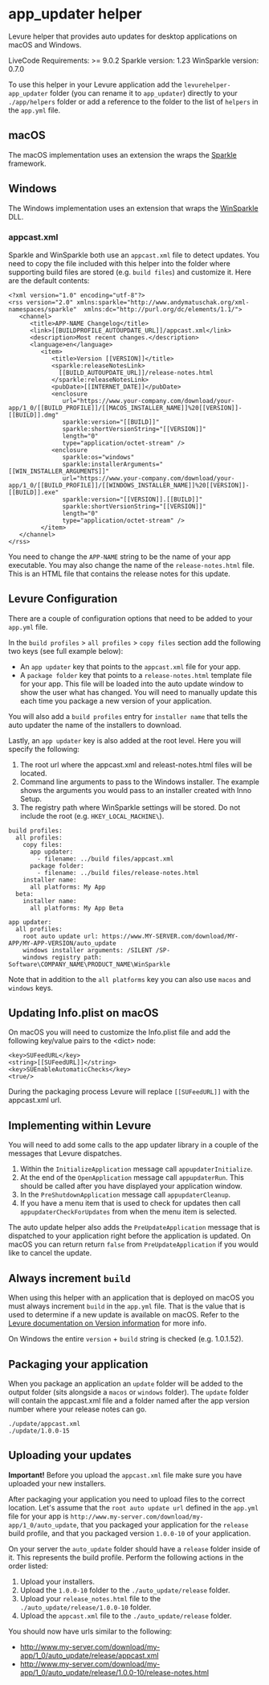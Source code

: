 # app_updater helper

Levure helper that provides auto updates for desktop applications on macOS and Windows.

LiveCode Requirements: >= 9.0.2
Sparkle version: 1.23
WinSparkle version: 0.7.0

To use this helper in your Levure application add the `levurehelper-app_updater` folder (you can rename it to `app_updater`) directly to your `./app/helpers` folder or add a reference to the folder to the list of `helpers` in the `app.yml` file.

## macOS

The macOS implementation uses an extension the wraps the [Sparkle](https://sparkle-project.org) framework. 

## Windows

The Windows implementation uses an extension that wraps the [WinSparkle](https://winsparkle.org) DLL.

### appcast.xml

Sparkle and WinSparkle both use an `appcast.xml` file to detect updates. You need to copy the file included with this helper into the folder where supporting build files are stored (e.g. `build files`) and customize it. Here are the default contents:

```
<?xml version="1.0" encoding="utf-8"?>
<rss version="2.0" xmlns:sparkle="http://www.andymatuschak.org/xml-namespaces/sparkle"  xmlns:dc="http://purl.org/dc/elements/1.1/">
   <channel>
      <title>APP-NAME Changelog</title>
      <link>[[BUILDPROFILE_AUTOUPDATE_URL]]/appcast.xml</link>
      <description>Most recent changes.</description>
      <language>en</language>
         <item>
            <title>Version [[VERSION]]</title>
            <sparkle:releaseNotesLink>
              [[BUILD_AUTOUPDATE_URL]]/release-notes.html
            </sparkle:releaseNotesLink>
            <pubDate>[[INTERNET_DATE]]</pubDate>
            <enclosure
               url="https://www.your-company.com/download/your-app/1_0/[[BUILD_PROFILE]]/[[MACOS_INSTALLER_NAME]]%20[[VERSION]]-[[BUILD]].dmg"
               sparkle:version="[[BUILD]]"
               sparkle:shortVersionString="[[VERSION]]"
               length="0"
               type="application/octet-stream" />
            <enclosure
               sparkle:os="windows"
               sparkle:installerArguments="[[WIN_INSTALLER_ARGUMENTS]]"
               url="https://www.your-company.com/download/your-app/1_0/[[BUILD_PROFILE]]/[[WINDOWS_INSTALLER_NAME]]%20[[VERSION]]-[[BUILD]].exe"
               sparkle:version="[[VERSION]].[[BUILD]]"
               sparkle:shortVersionString="[[VERSION]]"
               length="0"
               type="application/octet-stream" />
         </item>
   </channel>
</rss>

```

You need to change the `APP-NAME` string to be the name of your app executable. You may also change the name of the `release-notes.html` file. This is an HTML file that contains the release notes for this update.

## Levure Configuration

There are a couple of configuration options that need to be added to your `app.yml` file. 

In the `build profiles` > `all profiles` > `copy files` section add the following two keys (see full example below):

- An `app updater` key that points to the `appcast.xml` file for your app.
- A `package folder` key that points to a `release-notes.html` template file for your app. This file will be loaded into the auto update window to show the user what has changed. You will need to manually update this each time you package a new version of your application.

You will also add a `build profiles` entry for `installer name` that tells the auto updater the name of the installers to download.

Lastly, an `app updater` key is also added at the root level. Here you will specify the following:

1. The root url where the appcast.xml and releast-notes.html files will be located. 
2. Command line arguments to pass to the Windows installer. The example shows the arguments you would pass to an installer created with Inno Setup.
3. The registry path where WinSparkle settings will be stored. Do not include the root (e.g. `HKEY_LOCAL_MACHINE\`).

```
build profiles:
  all profiles:
    copy files:
      app updater:
        - filename: ../build files/appcast.xml
      package folder:
        - filename: ../build files/release-notes.html
    installer name:
      all platforms: My App
  beta:
    installer name:
      all platforms: My App Beta

app updater:
  all profiles:
    root auto update url: https://www.MY-SERVER.com/download/MY-APP/MY-APP-VERSION/auto_update
    windows installer arguments: /SILENT /SP-
    windows registry path: Software\COMPANY_NAME\PRODUCT_NAME\WinSparkle
```

Note that in addition to the `all platforms` key you can also use `macos` and `windows` keys.

## Updating Info.plist on macOS

On macOS you will need to customize the Info.plist file and add the following key/value pairs to the &lt;dict&gt; node:

```
<key>SUFeedURL</key>
<string>[[SUFeedURL]]</string>
<key>SUEnableAutomaticChecks</key>
<true/>
```

During the packaging process Levure will replace `[[SUFeedURL]]` with the appcast.xml url.

## Implementing within Levure

You will need to add some calls to the app updater library in a couple of the messages that Levure dispatches.

1. Within the `InitializeApplication` message call `appupdaterInitialize`.
2. At the end of the `OpenApplication` message call `appupdaterRun`. This should be called after you have displayed your application window.
3. In the `PreShutdownApplication` message call `appupdaterCleanup`.
4. If you have a menu item that is used to check for updates then call `appupdaterCheckForUpdates` from when the menu item is selected.

The auto update helper also adds the `PreUpdateApplication` message that is dispatched to your application right before the application is updated. On macOS you can return return `false` from `PreUpdateApplication` if you would like to cancel the update.

## Always increment `build`

When using this helper with an application that is deployed on macOS you must always increment `build` in the `app.yml` file. That is the value that is used to determine if a new update is available on macOS. Refer to the [Levure documentation on Version information](https://github.com/trevordevore/levure/wiki/packager#version-information) for more info.

On Windows the entire `version` + `build` string is checked (e.g. 1.0.1.52).

## Packaging your application

When you package an application an `update` folder will be added to the output folder (sits alongside a `macos` or `windows` folder). The `update` folder will contain the appcast.xml file and a folder named after the app version number where your release notes can go.

```
./update/appcast.xml
./update/1.0.0-15
```

## Uploading your updates

**Important!** Before you upload the `appcast.xml` file make sure you have uploaded your new installers.

After packaging your application you need to upload files to the correct location. Let's assume that the `root auto update url` defined in the `app.yml` file for your app is `http://www.my-server.com/download/my-app/1_0/auto_update`, that you packaged your application for the `release` build profile, and that you packaged version `1.0.0-10` of your application.

On your server the `auto_update` folder should have a `release` folder inside of it. This represents the build profile. Perform the following actions in the order listed:

1. Upload your installers.
2. Upload the `1.0.0-10` folder to the `./auto_update/release` folder.
3. Upload your `release_notes.html` file to the `./auto_update/release/1.0.0-10` folder.
4. Upload the `appcast.xml` file to the `./auto_update/release` folder.

You should now have urls similar to the following:

- http://www.my-server.com/download/my-app/1_0/auto_update/release/appcast.xml
- http://www.my-server.com/download/my-app/1_0/auto_update/release/1.0.0-10/release-notes.html
